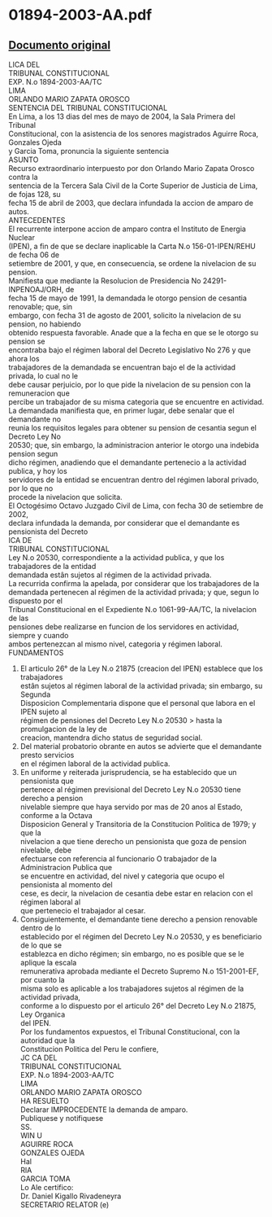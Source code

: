 
01894-2003-AA.pdf
=================
  
[Documento original](https://tc.gob.pe/jurisprudencia/2004/01894-2003-AA.pdf)  
---  
LICA DEL  
TRIBUNAL CONSTITUCIONAL  
EXP. N.o 1894-2003-AA/TC  
LIMA  
ORLANDO MARIO ZAPATA OROSCO  
SENTENCIA DEL TRIBUNAL CONSTITUCIONAL  
En Lima, a los 13 dias del mes de mayo de 2004, la Sala Primera del Tribunal  
Constitucional, con la asistencia de los senores magistrados Aguirre Roca, Gonzales Ojeda  
y Garcia Toma, pronuncia la siguiente sentencia  
ASUNTO  
Recurso extraordinario interpuesto por don Orlando Mario Zapata Orosco contra la  
sentencia de la Tercera Sala Civil de la Corte Superior de Justicia de Lima, de fojas 128, su  
fecha 15 de abril de 2003, que declara infundada la accion de amparo de autos.  
ANTECEDENTES  
El recurrente interpone accion de amparo contra el Instituto de Energia Nuclear  
(IPEN), a fin de que se declare inaplicable la Carta N.o 156-01-IPEN/REHU de fecha 06 de  
setiembre de 2001, y que, en consecuencia, se ordene la nivelacion de su pension.  
Manifiesta que mediante la Resolucion de Presidencia No 24291-INPENOAJ/ORH, de  
fecha 15 de mayo de 1991, la demandada le otorgo pension de cesantia renovable; que, sin  
embargo, con fecha 31 de agosto de 2001, solicito la nivelacion de su pension, no habiendo  
obtenido respuesta favorable. Anade que a la fecha en que se le otorgo su pension se  
encontraba bajo el régimen laboral del Decreto Legislativo No 276 y que ahora los  
trabajadores de la demandada se encuentran bajo el de la actividad privada, lo cual no le  
debe causar perjuicio, por lo que pide la nivelacion de su pension con la remuneracion que  
percibe un trabajador de su misma categoria que se encuentre en actividad.  
La demandada manifiesta que, en primer lugar, debe senalar que el demandante no  
reunia los requisitos legales para obtener su pension de cesantia segun el Decreto Ley No  
20530; que, sin embargo, la administracion anterior le otorgo una indebida pension segun  
dicho régimen, anadiendo que el demandante pertenecio a la actividad publica, y hoy los  
servidores de la entidad se encuentran dentro del régimen laboral privado, por lo que no  
procede la nivelacion que solicita.  
El Octogésimo Octavo Juzgado Civil de Lima, con fecha 30 de setiembre de 2002,  
declara infundada la demanda, por considerar que el demandante es pensionista del Decreto  
ICA DE  
TRIBUNAL CONSTITUCIONAL  
Ley N.o 20530, correspondiente a la actividad publica, y que los trabajadores de la entidad  
demandada estân sujetos al régimen de la actividad privada.  
La recurrida confirma la apelada, por considerar que los trabajadores de la  
demandada pertenecen al régimen de la actividad privada; y que, segun lo dispuesto por el  
Tribunal Constitucional en el Expediente N.o 1061-99-AA/TC, la nivelacion de las  
pensiones debe realizarse en funcion de los servidores en actividad, siempre y cuando  
ambos pertenezcan al mismo nivel, categoria y régimen laboral.  
FUNDAMENTOS  
1. El articulo 26° de la Ley N.o 21875 (creacion del IPEN) establece que los trabajadores  
estân sujetos al régimen laboral de la actividad privada; sin embargo, su Segunda  
Disposicion Complementaria dispone que el personal que labora en el IPEN sujeto al  
régimen de pensiones del Decreto Ley N.o 20530 > hasta la promulgacion de la ley de  
creacion, mantendra dicho status de seguridad social.  
2. Del material probatorio obrante en autos se advierte que el demandante presto servicios  
en el régimen laboral de la actividad publica.  
3. En uniforme y reiterada jurisprudencia, se ha establecido que un pensionista que  
pertenece al régimen previsional del Decreto Ley N.o 20530 tiene derecho a pension  
nivelable siempre que haya servido por mas de 20 anos al Estado, conforme a la Octava  
Disposicion General y Transitoria de la Constitucion Politica de 1979; y que la  
nivelacion a que tiene derecho un pensionista que goza de pension nivelable, debe  
efectuarse con referencia al funcionario O trabajador de la Administracion Publica que  
se encuentre en actividad, del nivel y categoria que ocupo el pensionista al momento del  
cese, es decir, la nivelacion de cesantia debe estar en relacion con el régimen laboral al  
que pertenecio el trabajador al cesar.  
4. Consiguientemente, el demandante tiene derecho a pension renovable dentro de lo  
establecido por el régimen del Decreto Ley N.o 20530, y es beneficiario de lo que se  
establezca en dicho régimen; sin embargo, no es posible que se le aplique la escala  
remunerativa aprobada mediante el Decreto Supremo N.o 151-2001-EF, por cuanto la  
misma solo es aplicable a los trabajadores sujetos al régimen de la actividad privada,  
conforme a lo dispuesto por el articulo 26° del Decreto Ley N.o 21875, Ley Organica  
del IPEN.  
Por los fundamentos expuestos, el Tribunal Constitucional, con la autoridad que la  
Constitucion Politica del Peru le confiere,  
JC CA DEL  
TRIBUNAL CONSTITUCIONAL  
EXP. N.o 1894-2003-AA/TC  
LIMA  
ORLANDO MARIO ZAPATA OROSCO  
HA RESUELTO  
Declarar IMPROCEDENTE la demanda de amparo.  
Publiquese y notifiquese  
SS.  
WIN U  
AGUIRRE ROCA  
GONZALES OJEDA  
Hal  
RlA  
GARCIA TOMA  
Lo Ale certifico:  
Dr. Daniel Kigallo Rivadeneyra  
SECRETARIO RELATOR (e)